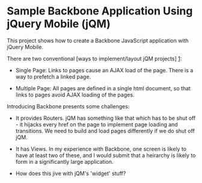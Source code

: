 Sample Backbone Application Using jQuery Mobile (jQM)
=====================================================

This project shows how to create a Backbone JavaScript application with jQuery
Mobile.

There are two conventional [ways to implement/layout jQM projects] [1]:

  * Single Page: Links to pages cause an AJAX load of the page. There is a way
    to prefetch a linked page.

  * Multiple Page: All pages are defined in a single html document, so that
    links to pages avoid AJAX loading of the pages.

Introducing Backbone presents some challenges:

  * It provides Routers. jQM has something like that which has to be shut off -
    it hijacks every href on the page to implement page loading and
    transitions. We need to build and load pages differently if we do shut off
    jQM.

  * It has Views. In my experience with Backbone, one screen is likely to
    have at least two of these, and I would submit that a heirarchy is likely
    to form in a significantly large application.

  * How does this jive with jQM's 'widget' stuff?


[1]: http://jquerymobile.com/demos/1.0/docs/pages/page-anatomy.html "jQuery Mobile Page Anatomy"
